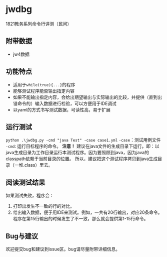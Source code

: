 # jwdbg

1821教务系列命令行评测（民间）

## 附带数据
- jw4数据

## 功能特点
- 适用于`while(true){...}`的程序
- 能够测试程序能否输出指定内容
- 如果不能输出指定内容，会给出期望输出与实际输出的比较，并提供（直到出错命令的）输入数据进行检验，可以方便用于IDE调试
- 以yaml的方式书写测试数据，可读性高，易于扩展

## 运行测试
`python .\jwdbg.py -cmd "java Test" -case case1.yml`
`-case`：测试用例文件
`-cmd`: 运行目标程序的命令。
**注意！** 建议在java文件的生成目录下运行。即：以java生成目录为工作目录运行本测试程序。因为要照顾到java，因为java的classpath依赖于当前目录的位置。
所以，建议把这个测试程序拷贝到java生成目录（一堆.class）里去。

## 阅读测试结果
如果测试失败，程序会：
1. 打印出发生不一致的行的对比。
2. 给出输入数据，便于用IDE来测试。例如，一共有20行输出，对应20条命令。程序在第15行输出的时候发生了不一致，那么就会提供第1-15行命令。

## Bug与建议
欢迎提交bug和建议到issue区。bug请尽量附带详细信息。
